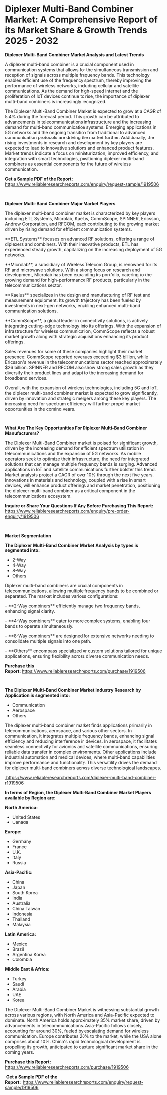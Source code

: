 <p><h1>Diplexer Multi-Band Combiner Market: A Comprehensive Report of its Market Share & Growth Trends 2025 - 2032</h1></p><p><strong>Diplexer Multi-Band Combiner Market Analysis and Latest Trends</strong></p>
<p><p>A diplexer multi-band combiner is a crucial component used in communication systems that allows for the simultaneous transmission and reception of signals across multiple frequency bands. This technology enables efficient use of the frequency spectrum, thereby improving the performance of wireless networks, including cellular and satellite communications. As the demand for high-speed internet and the proliferation of IoT devices continue to rise, the importance of diplexer multi-band combiners is increasingly recognized.</p><p>The Diplexer Multi-Band Combiner Market is expected to grow at a CAGR of 5.4% during the forecast period. This growth can be attributed to advancements in telecommunications infrastructure and the increasing demand for multi-band communication systems. Emerging applications in 5G networks and the ongoing transition from traditional to advanced communication protocols are driving the market further. Additionally, the rising investments in research and development by key players are expected to lead to innovative solutions and enhanced product features. Market trends indicate a focus on miniaturization, improved efficiency, and integration with smart technologies, positioning diplexer multi-band combiners as essential components for the future of wireless communication.</p></p>
<p><strong>Get a Sample PDF of the Report:&nbsp;</strong> <a href="https://www.reliableresearchreports.com/enquiry/request-sample/1919506?utm_campaign=24&utm_medium=2&utm_source=Github&utm_content=ia&utm_term=12042025&utm_id=diplexer-multi-band-combiner">https://www.reliableresearchreports.com/enquiry/request-sample/1919506</a></p>
<p>&nbsp;</p>
<p><strong>Diplexer Multi-Band Combiner Major Market Players</strong></p>
<p><p>The diplexer multi-band combiner market is characterized by key players including ETL Systems, Microlab, Kaelus, CommScope, SPINNER, Ericsson, Andrew Corporation, and RFCOM, each contributing to the growing market driven by rising demand for efficient communication systems.</p><p>**ETL Systems** focuses on advanced RF solutions, offering a range of diplexers and combiners. With their innovative products, ETL has experienced steady growth, capitalizing on the increasing deployment of 5G networks.</p><p>**Microlab**, a subsidiary of Wireless Telecom Group, is renowned for its RF and microwave solutions. With a strong focus on research and development, Microlab has been expanding its portfolio, catering to the growing demand for high-performance RF products, particularly in the telecommunications sector.</p><p>**Kaelus** specializes in the design and manufacturing of RF test and measurement equipment. Its growth trajectory has been fueled by investments in next-gen networks, enabling enhanced multi-band communication solutions.</p><p>**CommScope**, a global leader in connectivity solutions, is actively integrating cutting-edge technology into its offerings. With the expansion of infrastructure for wireless communication, CommScope reflects a robust market growth along with strategic acquisitions enhancing its product offerings.</p><p>Sales revenues for some of these companies highlight their market presence: CommScope reported revenues exceeding $3 billion, while Ericsson's revenue in the telecommunications sector reached approximately $26 billion. SPINNER and RFCOM also show strong sales growth as they diversify their product lines and adapt to the increasing demand for broadband services.</p><p>Overall, with the expansion of wireless technologies, including 5G and IoT, the diplexer multi-band combiner market is expected to grow significantly, driven by innovation and strategic mergers among these key players. The increasing need for spectrum efficiency will further propel market opportunities in the coming years.</p></p>
<p>&nbsp;</p>
<p><strong>What Are The Key Opportunities For Diplexer Multi-Band Combiner Manufacturers?</strong></p>
<p><p>The Diplexer Multi-Band Combiner market is poised for significant growth, driven by the increasing demand for efficient spectrum utilization in telecommunications and the expansion of 5G networks. As mobile operators seek to optimize their infrastructure, the need for integrated solutions that can manage multiple frequency bands is surging. Advanced applications in IoT and satellite communications further bolster this trend. Market analysts project a CAGR of over 10% through the next five years. Innovations in materials and technology, coupled with a rise in smart devices, will enhance product offerings and market penetration, positioning the diplexer multi-band combiner as a critical component in the telecommunications ecosystem.</p></p>
<p><strong>Inquire or Share Your Questions If Any Before Purchasing This Report:</strong> <a href="https://www.reliableresearchreports.com/enquiry/pre-order-enquiry/1919506?utm_campaign=24&utm_medium=2&utm_source=Github&utm_content=ia&utm_term=12042025&utm_id=diplexer-multi-band-combiner">https://www.reliableresearchreports.com/enquiry/pre-order-enquiry/1919506</a></p>
<p>&nbsp;</p>
<p><strong>Market Segmentation</strong></p>
<p><strong>The Diplexer Multi-Band Combiner Market Analysis by types is segmented into:</strong></p>
<p><ul><li>2-Way</li><li>4-Way</li><li>8-Way</li><li>Others</li></ul></p>
<p><p>Diplexer multi-band combiners are crucial components in telecommunications, allowing multiple frequency bands to be combined or separated. The market includes various configurations: </p><p>- **2-Way combiners** efficiently manage two frequency bands, enhancing signal clarity. </p><p>- **4-Way combiners** cater to more complex systems, enabling four bands to operate simultaneously. </p><p>- **8-Way combiners** are designed for extensive networks needing to consolidate multiple signals into one path. </p><p>- **Others** encompass specialized or custom solutions tailored for unique applications, ensuring flexibility across diverse communication needs.</p></p>
<p><strong>Purchase this Report:&nbsp;</strong><a href="https://www.reliableresearchreports.com/purchase/1919506?utm_campaign=24&utm_medium=2&utm_source=Github&utm_content=ia&utm_term=12042025&utm_id=diplexer-multi-band-combiner">https://www.reliableresearchreports.com/purchase/1919506</a></p>
<p>&nbsp;</p>
<p><strong>The Diplexer Multi-Band Combiner Market Industry Research by Application is segmented into:</strong></p>
<p><ul><li>Communication</li><li>Aerospace</li><li>Others</li></ul></p>
<p><p>The diplexer multi-band combiner market finds applications primarily in telecommunications, aerospace, and various other sectors. In communication, it integrates multiple frequency bands, enhancing signal efficiency and reducing interference in devices. In aerospace, it facilitates seamless connectivity for avionics and satellite communications, ensuring reliable data transfer in complex environments. Other applications include industrial automation and medical devices, where multi-band capabilities improve performance and functionality. This versatility drives the demand for diplexer multi-band combiners across diverse technological landscapes.</p></p>
<p><a href="https://www.reliableresearchreports.com/diplexer-multi-band-combiner-r1919506?utm_campaign=24&utm_medium=2&utm_source=Github&utm_content=ia&utm_term=12042025&utm_id=diplexer-multi-band-combiner">&nbsp;https://www.reliableresearchreports.com/diplexer-multi-band-combiner-r1919506</a></p>
<p><strong>In terms of Region, the Diplexer Multi-Band Combiner Market Players available by Region are:</strong></p>
<p>
    <p> <strong> North America: </strong>
        <ul>
            <li>United States</li>
            <li>Canada</li>
        </ul>
        </p> 
    <p> <strong> Europe: </strong>
        <ul>
            <li>Germany</li>
            <li>France</li>
            <li>U.K.</li>
            <li>Italy</li>
            <li>Russia</li>
        </ul>
        </p> 
    <p> <strong> Asia-Pacific: </strong>
        <ul>
            <li>China</li>
            <li>Japan</li>
            <li>South Korea</li>
            <li>India</li>
            <li>Australia</li>
            <li>China Taiwan</li>
            <li>Indonesia</li>
            <li>Thailand</li>
            <li>Malaysia</li>
        </ul>
        </p> 
    <p> <strong> Latin America: </strong>
        <ul>
            <li>Mexico</li>
            <li>Brazil</li>
            <li>Argentina Korea</li>
            <li>Colombia</li>
        </ul>
        </p> 
    <p> <strong> Middle East & Africa: </strong>
        <ul>
            <li>Turkey</li>
            <li>Saudi</li>
            <li>Arabia</li>
            <li>UAE</li>
            <li>Korea</li>
        </ul>
    </p>
    </p>
<p><p>The Diplexer Multi-Band Combiner Market is witnessing substantial growth across various regions, with North America and Asia-Pacific expected to dominate. North America holds approximately 35% market share, driven by advancements in telecommunications. Asia-Pacific follows closely, accounting for around 30%, fueled by escalating demand for wireless communication. Europe contributes 20% to the market, while the USA alone comprises about 10%. China's rapid technological development is propelling its growth, anticipated to capture significant market share in the coming years.</p></p>
<p><strong>Purchase this Report: </strong><a href="https://www.reliableresearchreports.com/purchase/1919506?utm_campaign=24&utm_medium=2&utm_source=Github&utm_content=ia&utm_term=12042025&utm_id=diplexer-multi-band-combiner">https://www.reliableresearchreports.com/purchase/1919506</a></p>
<p>&nbsp;<strong>Get a Sample PDF of the Report:&nbsp;&nbsp;</strong><a href="https://www.reliableresearchreports.com/enquiry/request-sample/1919506?utm_campaign=24&utm_medium=2&utm_source=Github&utm_content=ia&utm_term=12042025&utm_id=diplexer-multi-band-combiner">https://www.reliableresearchreports.com/enquiry/request-sample/1919506</a></p>
<p><strong></strong></p>
<p><p></p><p></p><p></p></p>